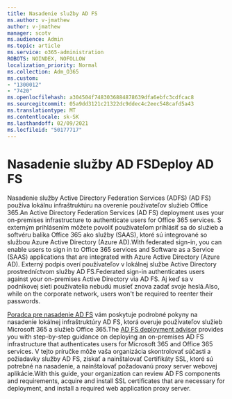 ```yaml
---
title: Nasadenie služby AD FS
ms.author: v-jmathew
author: v-jmathew
manager: scotv
ms.audience: Admin
ms.topic: article
ms.service: o365-administration
ROBOTS: NOINDEX, NOFOLLOW
localization_priority: Normal
ms.collection: Adm_O365
ms.custom:
- "1300012"
- "7420"
ms.openlocfilehash: a304504f7483036884878639dfa6ebfc3cdfcac8
ms.sourcegitcommit: 05a9dd3121c21322dc9ddec4c2eec548cafd5a43
ms.translationtype: MT
ms.contentlocale: sk-SK
ms.lasthandoff: 02/09/2021
ms.locfileid: "50177717"
---
```

# <a name="deploy-ad-fs"></a><span data-ttu-id="640f9-102">Nasadenie služby AD FS</span><span class="sxs-lookup"><span data-stu-id="640f9-102">Deploy AD FS</span></span>

<span data-ttu-id="640f9-103">Nasadenie služby Active Directory Federation Services (ADFS) (AD FS) používa lokálnu infraštruktúru na overenie používateľov služieb Office 365.</span><span class="sxs-lookup"><span data-stu-id="640f9-103">An Active Directory Federation Services (AD FS) deployment uses your on-premises infrastructure to authenticate users for ‎Office 365 services.</span></span> <span data-ttu-id="640f9-104">S externým prihlásením môžete povoliť používateľom prihlásiť sa do služieb a softvéru balíka Office 365 ako služby (SAAS), ktoré sú integrované so službou Azure Active Directory (Azure AD).</span><span class="sxs-lookup"><span data-stu-id="640f9-104">With federated sign-in, you can enable users to sign in to Office 365 services and Software as a Service (SAAS) applications that are integrated with Azure Active Directory (Azure AD).</span></span> <span data-ttu-id="640f9-105">Externý podpis overí používateľov v lokálnej službe Active Directory prostredníctvom služby AD FS.</span><span class="sxs-lookup"><span data-stu-id="640f9-105">Federated sign-in authenticates users against your on-premises Active Directory via AD FS.</span></span> <span data-ttu-id="640f9-106">Aj keď sa v podnikovej sieti používatelia nebudú musieť znova zadať svoje heslá.</span><span class="sxs-lookup"><span data-stu-id="640f9-106">Also, while on the corporate network, users won't be required to reenter their passwords.</span></span>

<span data-ttu-id="640f9-107">[Poradca pre nasadenie AD FS](https://go.microsoft.com/fwlink/?linkid=2071178) vám poskytuje podrobné pokyny na nasadenie lokálnej infraštruktúry AD FS, ktorá overuje používateľov služieb Microsoft 365 a služieb Office 365.</span><span class="sxs-lookup"><span data-stu-id="640f9-107">The [AD FS deployment advisor](https://go.microsoft.com/fwlink/?linkid=2071178) provides you with step-by-step guidance on deploying an on-premises AD FS infrastructure that authenticates users for Microsoft 365 and Office 365 services.</span></span> <span data-ttu-id="640f9-108">V tejto príručke môže vaša organizácia skontrolovať súčasti a požiadavky služby AD FS, získať a nainštalovať Certifikáty SSL, ktoré sú potrebné na nasadenie, a nainštalovať požadovanú proxy server webovej aplikácie.</span><span class="sxs-lookup"><span data-stu-id="640f9-108">With this guide, your organization can review AD FS components and requirements, acquire and install SSL certificates that are necessary for deployment, and install a required web application proxy server.</span></span>
